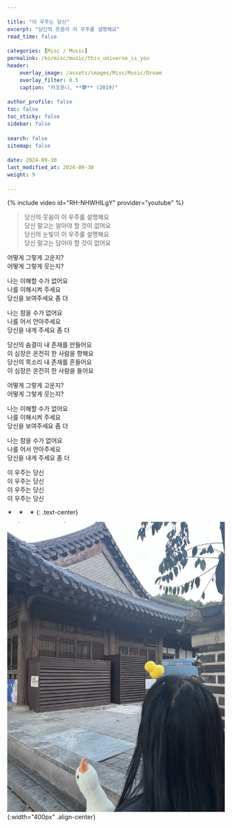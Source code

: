 ```yaml
---

title: "이 우주는 당신"
excerpt: "당신의 웃음이 이 우주를 설명해요"
read_time: false

categories: [Misc / Music]
permalink: /ko/misc/music/this_universe_is_you
header:
    overlay_image: /assets/images/Misc/Music/Dream
    overlay_filter: 0.5
    caption: "카코포니, **夢** (2019)"

author_profile: false
toc: false
toc_sticky: false
sidebar: false

search: false
sitemap: false

date: 2024-09-30
last_modified_at: 2024-09-30
weight: 9

---
```


{% include video id="RH-NHWHILgY" provider="youtube" %}

> 당신의 웃음이 이 우주를 설명해요  
당신 말고는 알아야 할 것이 없어요  
당신의 눈빛이 이 우주를 설명해요  
당신 말고는 담아야 할 것이 없어요  
>
어떻게 그렇게 고운지?  
어떻게 그렇게 웃는지?  
>
나는 이해할 수가 없어요  
나를 이해시켜 주세요  
당신을 보여주세요 좀 더  
>
나는 참을 수가 없어요  
나를 어서 안아주세요  
당신을 내게 주세요 좀 더  
>
당신의 숨결이 내 존재를 만들어요  
이 심장은 온전히 한 사람을 향해요  
당신의 목소리 내 존재를 흔들어요  
이 심장은 온전히 한 사람을 들어요  
> 
어떻게 그렇게 고운지?  
어떻게 그렇게 웃는지?  
> 
나는 이해할 수가 없어요  
나를 이해시켜 주세요  
당신을 보여주세요 좀 더  
>
나는 참을 수가 없어요  
나를 어서 안아주세요  
당신을 내게 주세요 좀 더
>
이 우주는 당신  
이 우주는 당신  
이 우주는 당신  
이 우주는 당신  

✶&emsp;✶&emsp;✶
{: .text-center}

![](/assets/images/Misc/Music/This_universe_is_you-1.jpeg){:width="400px" .align-center}